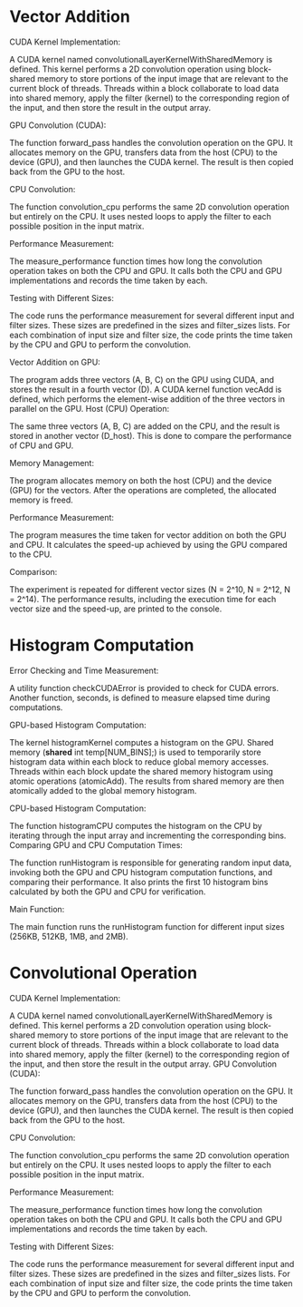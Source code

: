 # Vector Addition

CUDA Kernel Implementation:

A CUDA kernel named convolutionalLayerKernelWithSharedMemory is defined. This kernel performs a 2D convolution operation using block-shared memory to store portions of the input image that are relevant to the current block of threads.
Threads within a block collaborate to load data into shared memory, apply the filter (kernel) to the corresponding region of the input, and then store the result in the output array.

GPU Convolution (CUDA):

The function forward_pass handles the convolution operation on the GPU. It allocates memory on the GPU, transfers data from the host (CPU) to the device (GPU), and then launches the CUDA kernel.
The result is then copied back from the GPU to the host.

CPU Convolution:

The function convolution_cpu performs the same 2D convolution operation but entirely on the CPU. It uses nested loops to apply the filter to each possible position in the input matrix.

Performance Measurement:

The measure_performance function times how long the convolution operation takes on both the CPU and GPU.
It calls both the CPU and GPU implementations and records the time taken by each.

Testing with Different Sizes:

The code runs the performance measurement for several different input and filter sizes. These sizes are predefined in the sizes and filter_sizes lists.
For each combination of input size and filter size, the code prints the time taken by the CPU and GPU to perform the convolution.

Vector Addition on GPU:

The program adds three vectors (A, B, C) on the GPU using CUDA, and stores the result in a fourth vector (D).
A CUDA kernel function vecAdd is defined, which performs the element-wise addition of the three vectors in parallel on the GPU.
Host (CPU) Operation:

The same three vectors (A, B, C) are added on the CPU, and the result is stored in another vector (D_host). This is done to compare the performance of CPU and GPU.

Memory Management:

The program allocates memory on both the host (CPU) and the device (GPU) for the vectors. After the operations are completed, the allocated memory is freed.

Performance Measurement:

The program measures the time taken for vector addition on both the GPU and CPU.
It calculates the speed-up achieved by using the GPU compared to the CPU.

Comparison:

The experiment is repeated for different vector sizes (N = 2^10, N = 2^12, N = 2^14).
The performance results, including the execution time for each vector size and the speed-up, are printed to the console.

# Histogram Computation

Error Checking and Time Measurement:

A utility function checkCUDAError is provided to check for CUDA errors.
Another function, seconds, is defined to measure elapsed time during computations.

GPU-based Histogram Computation:

The kernel histogramKernel computes a histogram on the GPU.
Shared memory (__shared__ int temp[NUM_BINS];) is used to temporarily store histogram data within each block to reduce global memory accesses.
Threads within each block update the shared memory histogram using atomic operations (atomicAdd).
The results from shared memory are then atomically added to the global memory histogram.

CPU-based Histogram Computation:

The function histogramCPU computes the histogram on the CPU by iterating through the input array and incrementing the corresponding bins.
Comparing GPU and CPU Computation Times:

The function runHistogram is responsible for generating random input data, invoking both the GPU and CPU histogram computation functions, and comparing their performance.
It also prints the first 10 histogram bins calculated by both the GPU and CPU for verification.

Main Function:

The main function runs the runHistogram function for different input sizes (256KB, 512KB, 1MB, and 2MB).


# Convolutional Operation

CUDA Kernel Implementation:

A CUDA kernel named convolutionalLayerKernelWithSharedMemory is defined. This kernel performs a 2D convolution operation using block-shared memory to store portions of the input image that are relevant to the current block of threads.
Threads within a block collaborate to load data into shared memory, apply the filter (kernel) to the corresponding region of the input, and then store the result in the output array.
GPU Convolution (CUDA):

The function forward_pass handles the convolution operation on the GPU. It allocates memory on the GPU, transfers data from the host (CPU) to the device (GPU), and then launches the CUDA kernel.
The result is then copied back from the GPU to the host.

CPU Convolution:

The function convolution_cpu performs the same 2D convolution operation but entirely on the CPU. It uses nested loops to apply the filter to each possible position in the input matrix.

Performance Measurement:

The measure_performance function times how long the convolution operation takes on both the CPU and GPU.
It calls both the CPU and GPU implementations and records the time taken by each.

Testing with Different Sizes:

The code runs the performance measurement for several different input and filter sizes. These sizes are predefined in the sizes and filter_sizes lists.
For each combination of input size and filter size, the code prints the time taken by the CPU and GPU to perform the convolution.
